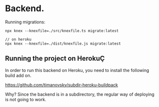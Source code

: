 # Backend.

Running migrations:

```
npx knex --knexfile=./src/knexfile.ts migrate:latest

// on heroku
npx knex --knexfile=./dist/knexfile.js migrate:latest
```

## Running the project on HerokuÇ

In order to run this backend on Heroku, you need to install the following build add on.

https://github.com/timanovsky/subdir-heroku-buildpack

Why? Since the backend is in a subdirectory, the regular way of deploying is not going to work.
